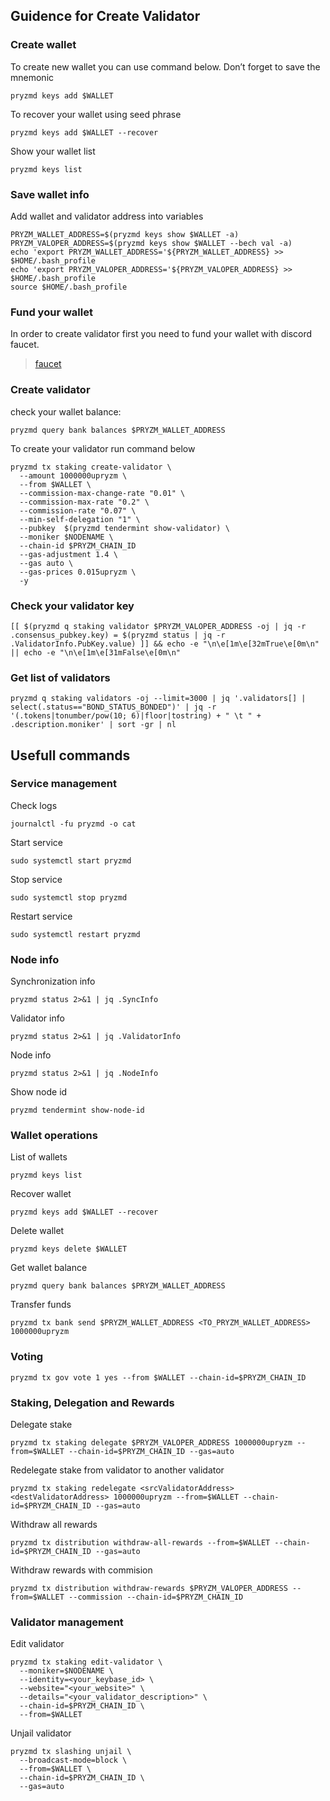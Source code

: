## Guidence for Create Validator

### Create wallet
To create new wallet you can use command below. Don’t forget to save the mnemonic
```
pryzmd keys add $WALLET
```

To recover your wallet using seed phrase
```
pryzmd keys add $WALLET --recover
```

Show your wallet list
```
pryzmd keys list
```

### Save wallet info
Add wallet and validator address into variables 
```
PRYZM_WALLET_ADDRESS=$(pryzmd keys show $WALLET -a)
PRYZM_VALOPER_ADDRESS=$(pryzmd keys show $WALLET --bech val -a)
echo 'export PRYZM_WALLET_ADDRESS='${PRYZM_WALLET_ADDRESS} >> $HOME/.bash_profile
echo 'export PRYZM_VALOPER_ADDRESS='${PRYZM_VALOPER_ADDRESS} >> $HOME/.bash_profile
source $HOME/.bash_profile
```

### Fund your wallet
In order to create validator first you need to fund your wallet with discord faucet.
> [faucet](https://testnet.pryzm.zone/faucet)


### Create validator

check your wallet balance:
```
pryzmd query bank balances $PRYZM_WALLET_ADDRESS
```
To create your validator run command below
```
pryzmd tx staking create-validator \
  --amount 1000000upryzm \
  --from $WALLET \
  --commission-max-change-rate "0.01" \
  --commission-max-rate "0.2" \
  --commission-rate "0.07" \
  --min-self-delegation "1" \
  --pubkey  $(pryzmd tendermint show-validator) \
  --moniker $NODENAME \
  --chain-id $PRYZM_CHAIN_ID
  --gas-adjustment 1.4 \
  --gas auto \
  --gas-prices 0.015upryzm \
  -y
```

### Check your validator key
```
[[ $(pryzmd q staking validator $PRYZM_VALOPER_ADDRESS -oj | jq -r .consensus_pubkey.key) = $(pryzmd status | jq -r .ValidatorInfo.PubKey.value) ]] && echo -e "\n\e[1m\e[32mTrue\e[0m\n" || echo -e "\n\e[1m\e[31mFalse\e[0m\n"
```

### Get list of validators
```
pryzmd q staking validators -oj --limit=3000 | jq '.validators[] | select(.status=="BOND_STATUS_BONDED")' | jq -r '(.tokens|tonumber/pow(10; 6)|floor|tostring) + " \t " + .description.moniker' | sort -gr | nl
```

## Usefull commands
### Service management
Check logs
```
journalctl -fu pryzmd -o cat
```

Start service
```
sudo systemctl start pryzmd
```

Stop service
```
sudo systemctl stop pryzmd
```

Restart service
```
sudo systemctl restart pryzmd
```

### Node info
Synchronization info
```
pryzmd status 2>&1 | jq .SyncInfo
```

Validator info
```
pryzmd status 2>&1 | jq .ValidatorInfo
```

Node info
```
pryzmd status 2>&1 | jq .NodeInfo
```

Show node id
```
pryzmd tendermint show-node-id
```

### Wallet operations
List of wallets
```
pryzmd keys list
```

Recover wallet
```
pryzmd keys add $WALLET --recover
```

Delete wallet
```
pryzmd keys delete $WALLET
```

Get wallet balance
```
pryzmd query bank balances $PRYZM_WALLET_ADDRESS
```

Transfer funds
```
pryzmd tx bank send $PRYZM_WALLET_ADDRESS <TO_PRYZM_WALLET_ADDRESS> 1000000upryzm
```

### Voting
```
pryzmd tx gov vote 1 yes --from $WALLET --chain-id=$PRYZM_CHAIN_ID
```

### Staking, Delegation and Rewards
Delegate stake
```
pryzmd tx staking delegate $PRYZM_VALOPER_ADDRESS 1000000upryzm --from=$WALLET --chain-id=$PRYZM_CHAIN_ID --gas=auto
```

Redelegate stake from validator to another validator
```
pryzmd tx staking redelegate <srcValidatorAddress> <destValidatorAddress> 1000000upryzm --from=$WALLET --chain-id=$PRYZM_CHAIN_ID --gas=auto
```

Withdraw all rewards
```
pryzmd tx distribution withdraw-all-rewards --from=$WALLET --chain-id=$PRYZM_CHAIN_ID --gas=auto
```

Withdraw rewards with commision
```
pryzmd tx distribution withdraw-rewards $PRYZM_VALOPER_ADDRESS --from=$WALLET --commission --chain-id=$PRYZM_CHAIN_ID
```

### Validator management
Edit validator
```
pryzmd tx staking edit-validator \
  --moniker=$NODENAME \
  --identity=<your_keybase_id> \
  --website="<your_website>" \
  --details="<your_validator_description>" \
  --chain-id=$PRYZM_CHAIN_ID \
  --from=$WALLET
```

Unjail validator
```
pryzmd tx slashing unjail \
  --broadcast-mode=block \
  --from=$WALLET \
  --chain-id=$PRYZM_CHAIN_ID \
  --gas=auto
```
